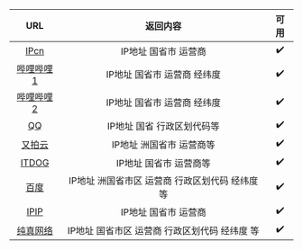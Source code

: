 
|                                       URL                                       |                      返回内容                      | 可用 |
| :-----------------------------------------------------------------------------: | :-----------------------------------------------: | :--: |
|                   [IPcn](https://ip.cn/api/index?ip=&type=0)                    |                IP地址 国省市 运营商                |  ✔️  |
|       [哔哩哔哩1](https://api.live.bilibili.com/client/v1/Ip/getInfoNew)        |           IP地址  国省市  运营商  经纬度            |  ✔️  |
| [哔哩哔哩2](https://api.live.bilibili.com/ip_service/v1/ip_service/get_ip_addr) |           IP地址  国省市  运营商  经纬度            |  ✔️  |
|                    [QQ](https://r.inews.qq.com/api/ip2city)                     |            IP地址  国省  行政区划代码等             |  ✔️  |
|               [又拍云](https://pubstatic.b0.upaiyun.com/?_upnode)               |             IP地址  洲国省市  运营商等              |  ✔️  |
|                       [ITDOG](https://ipv4_ct.itdog.cn/)                        |              IP地址  国省市  运营商等              |  ✔️  |
|         [百度](https://qifu-api.baidubce.com/ip/local/geo/v1/district)          | IP地址  洲国省市区  运营商  行政区划代码  经纬度  等 |  ✔️  |
|                       [IPIP](https://myip.ipip.net/json)                        |               IP地址  国省市  运营商               |  ✔️  |
|              [纯真网络](https://www.cz88.net/api/cz88/ip/geo?ip=)               |  IP地址  国省市区  运营商  行政区划代码  经纬度  等  |  ✔️  |
